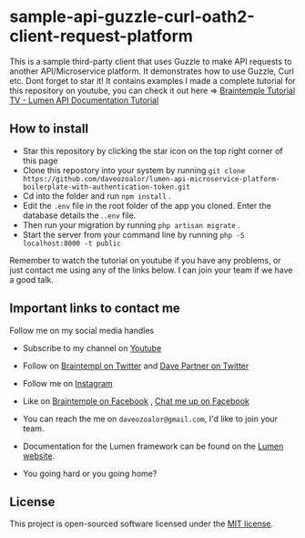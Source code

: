 # sample-api-guzzle-curl-oath2-client-request-platform
This is a sample third-party client that uses Guzzle to make API requests to another API/Microservice platform. It demonstrates how to use Guzzle, Curl etc. Dont forget to star it!
It contains examples 
I made a complete tutorial for this repository on youtube, you can check it out here => [Braintemple Tutorial TV - Lumen API Documentation Tutorial](https://www.youtube.com/playlist?list=PLnBvgoOXZNCOiV54qjDOPA9R7DIDazxBA)

## How to install
* Star this repository by clicking the star icon on the top right corner of this page
* Clone this repostory into your system by running `git clone https://github.com/daveozoalor/lumen-api-microservice-platform-boilerplate-with-authentication-token.git`
* Cd into the folder and run `npm install` . 
* Edit the `.env` file in the root folder of the app you cloned. Enter the database details the .`.env` file. 
* Then run your migration by running `php artisan migrate` .
* Start the server from your command line by running `php -S localhost:8000 -t public`

Remember to watch the tutorial on youtube if you have any problems, or just contact me using any of the links below. I can join your team if we have a good talk.

## Important links to contact me

Follow me on my social media handles
* Subscribe to my channel on [Youtube](https://www.youtube.com/c/braintemorg?sub_confirmation=1)
* Follow on [Braintempl on Twitter](http://twitter.com/braintem) and [Dave Partner on Twitter](http://twitter.com/daveozoalor)
* Follow me on [Instagram](http://instagram.com/daveozoalor)
* Like on [Braintemple on Facebook](http://fb.com/braintem) , [Chat me up on Facebook](http://fb.com/daveozoalor)
* You can reach the me on `daveozoalor@gmail.com`, I'd like to join your team.

* Documentation for the Lumen framework can be found on the [Lumen website](http://lumen.laravel.com/docs).
* You going hard or you going home?


## License
This project is open-sourced software licensed under the [MIT license](http://opensource.org/licenses/MIT).
